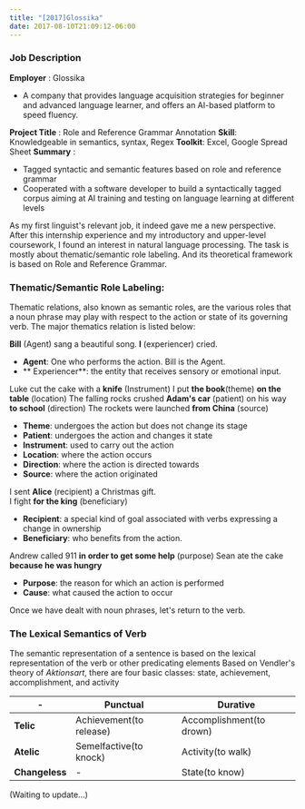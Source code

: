 ```yaml
---
title: "[2017]Glossika"
date: 2017-08-10T21:09:12-06:00
---
```


### Job Description

**Employer** : Glossika

- A company that provides language acquisition strategies for beginner and advanced language
learner, and offers an AI-based platform to speed fluency.

**Project Title** : Role and Reference Grammar Annotation 
**Skill**: Knowledgeable in semantics, syntax, Regex
**Toolkit**: Excel, Google Spread Sheet
**Summary** :

- Tagged syntactic and semantic features based on role and reference grammar 
- Cooperated with a software developer to build a syntactically tagged corpus aiming at AI training and testing on language learning at different levels 

As my first linguist's relevant job, it indeed gave me a new perspective. After this internship experience and my introductory and upper-level coursework, I found an interest in natural language processing.
The task is mostly about thematic/semantic role labeling. And its theoretical framework is based on Role and Reference Grammar. 

<!--more--> 

### Thematic/Semantic Role Labeling:
Thematic relations, also known as semantic roles, are the various roles that a noun phrase may play with respect to the action or state of its governing verb. 
The major thematics relation is listed below: 

**Bill** (Agent) sang a beautiful song. **I** (experiencer) cried.

- **Agent**: One who performs the action. Bill is the Agent. 
- ** Experiencer**: the entity that receives sensory or emotional input.

Luke cut the cake with a **knife** (Instrument)
I put **the book**(theme) **on the table** (location)
The falling rocks crushed **Adam's car** (patient) on his way **to school** (direction)
The rockets were launched **from China** (source)

- **Theme**:  undergoes the action but does not change its stage
- **Patient**: undergoes the action and changes it state
- **Instrument**: used to carry out the action
- **Location**: where the action occurs
- **Direction**: where the action is directed towards
- **Source**: where the action originated 

I sent **Alice** (recipient) a Christmas gift.  
I fight **for the king** (beneficiary)

- **Recipient**: a special kind of goal associated with verbs expressing a change in ownership
- **Beneficiary**: who benefits from the action.

Andrew called 911 **in order to get some help** (purpose)
Sean ate the cake **because he was hungry**

- **Purpose**: the reason for which an action is performed
- **Cause**: what caused the action to occur

Once we have dealt with noun phrases, let's return to the verb.

### The Lexical Semantics of Verb
The semantic representation of a sentence is based on the lexical representation of the verb or other predicating elements
Based on Vendler's theory of *Aktionsart*, there are four basic classes: state, achievement, accomplishment, and activity

|-|Punctual|Durative|
|---|---|---|
|**Telic**|Achievement(to release)|Accomplishment(to drown)|
|**Atelic**|Semelfactive(to knock)|Activity(to walk)|
|**Changeless**|-|State(to know)|

(Waiting to update...)


